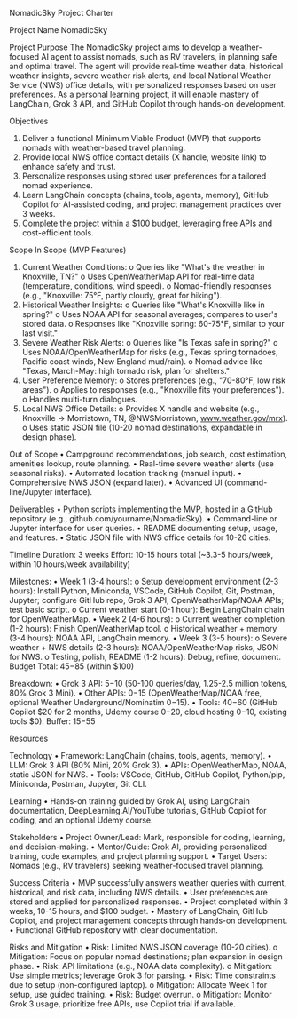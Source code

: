 NomadicSky Project Charter

Project Name
NomadicSky

Project Purpose
The NomadicSky project aims to develop a weather-focused AI agent to assist nomads, such as RV travelers, in planning safe and optimal travel. The agent will provide real-time weather data, historical weather insights, severe weather risk alerts, and local National Weather Service (NWS) office details, with personalized responses based on user preferences. As a personal learning project, it will enable mastery of LangChain, Grok 3 API, and GitHub Copilot through hands-on development.

Objectives
1.	Deliver a functional Minimum Viable Product (MVP) that supports nomads with weather-based travel planning.
2.	Provide local NWS office contact details (X handle, website link) to enhance safety and trust.
3.	Personalize responses using stored user preferences for a tailored nomad experience.
4.	Learn LangChain concepts (chains, tools, agents, memory), GitHub Copilot for AI-assisted coding, and project management practices over 3 weeks.
5.	Complete the project within a $100 budget, leveraging free APIs and cost-efficient tools.

Scope
In Scope (MVP Features)
1.	Current Weather Conditions:
o	Queries like "What's the weather in Knoxville, TN?"
o	Uses OpenWeatherMap API for real-time data (temperature, conditions, wind speed).
o	Nomad-friendly responses (e.g., "Knoxville: 75°F, partly cloudy, great for hiking").
2.	Historical Weather Insights:
o	Queries like "What's Knoxville like in spring?"
o	Uses NOAA API for seasonal averages; compares to user's stored data.
o	Responses like "Knoxville spring: 60-75°F, similar to your last visit."
3.	Severe Weather Risk Alerts:
o	Queries like "Is Texas safe in spring?"
o	Uses NOAA/OpenWeatherMap for risks (e.g., Texas spring tornadoes, Pacific coast winds, New England mud/rain).
o	Nomad advice like "Texas, March-May: high tornado risk, plan for shelters."
4.	User Preference Memory:
o	Stores preferences (e.g., "70-80°F, low risk areas").
o	Applies to responses (e.g., "Knoxville fits your preferences").
o	Handles multi-turn dialogues.
5.	Local NWS Office Details:
o	Provides X handle and website (e.g., Knoxville -> Morristown, TN, @NWSMorristown, www.weather.gov/mrx).
o	Uses static JSON file (10-20 nomad destinations, expandable in design phase).

Out of Scope
•	Campground recommendations, job search, cost estimation, amenities lookup, route planning.
•	Real-time severe weather alerts (use seasonal risks).
•	Automated location tracking (manual input).
•	Comprehensive NWS JSON (expand later).
•	Advanced UI (command-line/Jupyter interface).

Deliverables
•	Python scripts implementing the MVP, hosted in a GitHub repository (e.g., github.com/yourname/NomadicSky).
•	Command-line or Jupyter interface for user queries.
•	README documenting setup, usage, and features.
•	Static JSON file with NWS office details for 10-20 cities.

Timeline
Duration: 3 weeks
Effort: 10-15 hours total (~3.3-5 hours/week, within 10 hours/week availability)

Milestones:
•	Week 1 (3-4 hours):
o	Setup development environment (2-3 hours): Install Python, Miniconda, VSCode, GitHub Copilot, Git, Postman, Jupyter; configure GitHub repo, Grok 3 API, OpenWeatherMap/NOAA APIs; test basic script.
o	Current weather start (0-1 hour): Begin LangChain chain for OpenWeatherMap.
•	Week 2 (4-6 hours):
o	Current weather completion (1-2 hours): Finish OpenWeatherMap tool.
o	Historical weather + memory (3-4 hours): NOAA API, LangChain memory.
•	Week 3 (3-5 hours):
o	Severe weather + NWS details (2-3 hours): NOAA/OpenWeatherMap risks, JSON for NWS.
o	Testing, polish, README (1-2 hours): Debug, refine, document.
Budget
Total: $45-$85 (within $100)

Breakdown:
•	Grok 3 API: $5-$10 (50-100 queries/day, 1.25-2.5 million tokens, 80% Grok 3 Mini).
•	Other APIs: $0-$15 (OpenWeatherMap/NOAA free, optional Weather Underground/Nominatim $0-$15).
•	Tools: $40-$60 (GitHub Copilot $20 for 2 months, Udemy course $0-$20, cloud hosting $0-$10, existing tools $0). Buffer: $15-$55

Resources

Technology
•	Framework: LangChain (chains, tools, agents, memory).
•	LLM: Grok 3 API (80% Mini, 20% Grok 3).
•	APIs: OpenWeatherMap, NOAA, static JSON for NWS.
•	Tools: VSCode, GitHub, GitHub Copilot, Python/pip, Miniconda, Postman, Jupyter, Git CLI.

Learning
•	Hands-on training guided by Grok AI, using LangChain documentation, DeepLearning.AI/YouTube tutorials, GitHub Copilot for coding, and an optional Udemy course.

Stakeholders
•	Project Owner/Lead: Mark, responsible for coding, learning, and decision-making.
•	Mentor/Guide: Grok AI, providing personalized training, code examples, and project planning support.
•	Target Users: Nomads (e.g., RV travelers) seeking weather-focused travel planning.

Success Criteria
•	MVP successfully answers weather queries with current, historical, and risk data, including NWS details.
•	User preferences are stored and applied for personalized responses.
•	Project completed within 3 weeks, 10-15 hours, and $100 budget.
•	Mastery of LangChain, GitHub Copilot, and project management concepts through hands-on development.
•	Functional GitHub repository with clear documentation.

Risks and Mitigation
•	Risk: Limited NWS JSON coverage (10-20 cities).
o	Mitigation: Focus on popular nomad destinations; plan expansion in design phase.
•	Risk: API limitations (e.g., NOAA data complexity).
o	Mitigation: Use simple metrics; leverage Grok 3 for parsing.
•	Risk: Time constraints due to setup (non-configured laptop).
o	Mitigation: Allocate Week 1 for setup, use guided training.
•	Risk: Budget overrun.
o	Mitigation: Monitor Grok 3 usage, prioritize free APIs, use Copilot trial if available.


